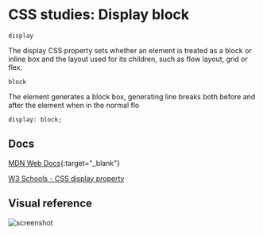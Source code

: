 # CSS studies: Display block 

```display```

The display CSS property sets whether an element is treated as a block or inline box and the layout used for its children, such as flow layout, grid or flex.

```block```

The element generates a block box, generating line breaks both before and after the element when in the normal flo

```
display: block; 
```

## Docs

[MDN Web Docs](https://developer.mozilla.org/en-US/docs/Web/CSS/display){:target="_blank"}

[W3 Schools - CSS display property](https://www.w3schools.com/cssref/pr_class_display.php)

## Visual reference 

![screenshot](/images/diplay-block-preview.png "screenshot showing an example of how the display block looks like")